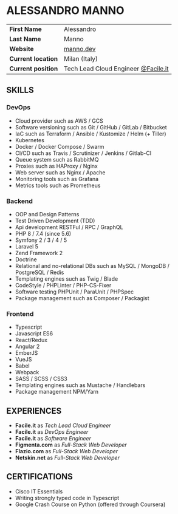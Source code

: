 # ALESSANDRO MANNO

|           |            |
|-----------|------------|
| **First Name** | Alessandro |
| **Last Name** | Manno |
| **Website** | [manno.dev](https://manno.dev/) |
| **Current location** | Milan (Italy) |
| **Current position** | Tech Lead Cloud Engineer [@Facile.it](https://engineering.facile.it/) |


## SKILLS

### DevOps
- Cloud provider such as AWS / GCS
- Software versioning such as Git / GitHub / GitLab / Bitbucket
- IaC such as Terraform / Ansible / Kustomize / Helm (+ Tiller)
- Kubernetes
- Docker / Docker Compose / Swarm
- CI/CD such as Travis / Scrutinizer / Jenkins / Gitlab-CI
- Queue system such as RabbitMQ
- Proxies such as HAProxy / Nginx
- Web server such as Nginx / Apache
- Monitoring tools such as Grafana
- Metrics tools such as Prometheus

### Backend
- OOP and Design Patterns
- Test Driven Development (TDD)
- Api development RESTFul / RPC / GraphQL
- PHP 8 / 7.4 (since 5.6)
- Symfony 2 / 3 / 4 / 5
- Laravel 5
- Zend Framework 2
- Doctrine
- Relational and no-relational DBs such as MySQL / MongoDB / PostgreSQL / Redis
- Templating engines such as Twig / Blade
- CodeStyle / PHPLinter / PHP-CS-Fixer 
- Software testing PHPUnit / ParaUnit / PHPSpec
- Package management such as Composer / Packagist

### Frontend
- Typescript
- Javascript ES6
- React/Redux
- Angular 2
- EmberJS
- VueJS
- Babel
- Webpack
- SASS / SCSS / CSS3
- Templating engines such as Mustache / Handlebars
- Package management NPM/Yarn

## EXPERIENCES
- **Facile.it** as *Tech Lead Cloud Engineer*
- **Facile.it** as *DevOps Engineer*
- **Facile.it** as *Software Engineer*
- **Figmenta.com** as *Full-Stack Web Developer*
- **Flazio.com** as *Full-Stack Web Developer*
- **Netskin.net** as *Full-Stack Web Developer*

## CERTIFICATIONS

- Cisco IT Essentials
- Writing strongly typed code in Typescript
- Google Crash Course on Python (offered through Coursera)
